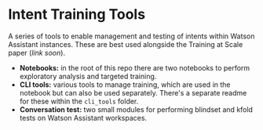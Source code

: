 # Intent Training Tools


A series of tools to enable management and testing of intents within Watson Assistant instances. These are best used alongside the Training at Scale paper (*link soon*).

- **Notebooks:** in the root of this repo there are two notebooks to perform exploratory analysis and targeted training.
- **CLI tools:** various tools to manage training, which are used in the notebook but can also be used separately. There's a separate readme for these within the `cli_tools` folder.
- **Conversation test:** two small modules for performing blindset and kfold tests on Watson Assistant workspaces.
